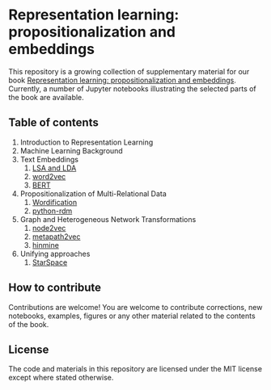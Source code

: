 # Representation learning: propositionalization and embeddings

This repository is a growing collection of supplementary material for our book [Representation learning: propositionalization and embeddings](). Currently, a number of Jupyter notebooks illustrating the selected parts of the book are available.

## Table of contents

1. Introduction to Representation Learning
2. Machine Learning Background
3. Text Embeddings
    1. [LSA and LDA](../master/Chapter3/LSA_LDA.ipynb)
    2. [word2vec](../master/Chapter3/word2vec.ipynb)
    3. [BERT](../master/Chapter3/BERT.ipynb)
4. Propositionalization of Multi-Relational Data
    1. [Wordification](../master/Chapter4/wordification.ipynb)
    2. [python-rdm](../master/Chapter4/python-rdm.ipynb)
5. Graph and Heterogeneous Network Transformations
    1. [node2vec](../master/Chapter5/node2vec.ipynb)
    2. [metapath2vec](../master/Chapter5/metapath2vec.ipynb)
    3. [hinmine](../master/Chapter5/hinmine.ipynb)
6. Unifying approaches
    1. [StarSpace](../master/Chapter6/starspace.ipynb)



## How to contribute

Contributions are welcome! You are welcome to contribute corrections, new notebooks, examples, figures or any other material related to the contents of the book.

## License

The code and materials in this repository are licensed under the MIT license except where stated otherwise.
